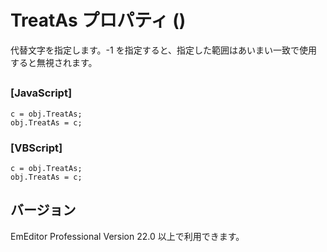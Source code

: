 # TreatAs プロパティ ()

代替文字を指定します。-1 を指定すると、指定した範囲はあいまい一致で使用すると無視されます。

## 

### \[JavaScript\]

```
c = obj.TreatAs;
obj.TreatAs = c;
```

### \[VBScript\]

```
c = obj.TreatAs;
obj.TreatAs = c;
```

## バージョン

EmEditor Professional Version 22.0 以上で利用できます。
